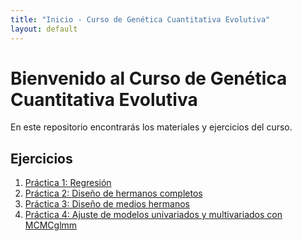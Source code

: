 ```yaml
---
title: "Inicio - Curso de Genética Cuantitativa Evolutiva"
layout: default
---
```


# Bienvenido al Curso de Genética Cuantitativa Evolutiva

En este repositorio encontrarás los materiales y ejercicios del curso.

## Ejercicios

1. [Práctica 1: Regresión](./Practica1.html)
2. [Práctica 2: Diseño de hermanos completos](./practica2_anova.html)
3. [Práctica 3: Diseño de medios hermanos](./Practica3.html)
4. [Práctica 4: Ajuste de modelos univariados y multivariados con MCMCglmm](./Practica4.html)


